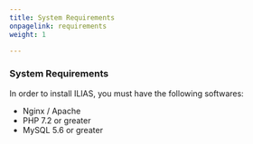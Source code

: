 ```yaml
---
title: System Requirements
onpagelink: requirements
weight: 1

---
```


### System Requirements

In order to install ILIAS, you must have the following softwares:

- Nginx / Apache
- PHP 7.2 or greater
- MySQL 5.6 or greater
 